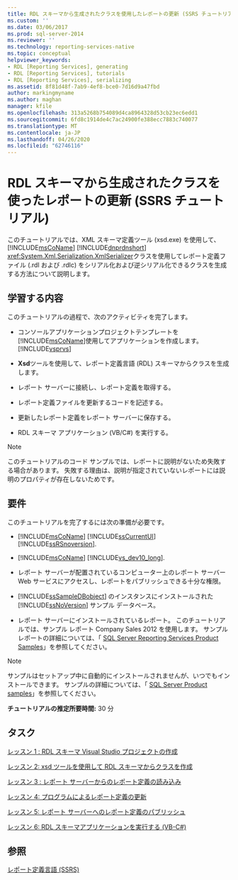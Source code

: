 ```yaml
---
title: RDL スキーマから生成されたクラスを使用したレポートの更新 (SSRS チュートリアル) |Microsoft Docs
ms.custom: ''
ms.date: 03/06/2017
ms.prod: sql-server-2014
ms.reviewer: ''
ms.technology: reporting-services-native
ms.topic: conceptual
helpviewer_keywords:
- RDL [Reporting Services], generating
- RDL [Reporting Services], tutorials
- RDL [Reporting Services], serializing
ms.assetid: 8f81d48f-7ab9-4ef8-bce0-7d16d9a47fbd
author: markingmyname
ms.author: maghan
manager: kfile
ms.openlocfilehash: 313a5268b754089d4ca8964328d53cb23ec6edd1
ms.sourcegitcommit: 6fd8c1914de4c7ac24900fe388ecc7883c740077
ms.translationtype: MT
ms.contentlocale: ja-JP
ms.lasthandoff: 04/26/2020
ms.locfileid: "62746116"
---
```

# <a name="updating-reports-using-classes-generated-from-the-rdl-schema-ssrs-tutorial"></a>RDL スキーマから生成されたクラスを使ったレポートの更新 (SSRS チュートリアル)
  このチュートリアルでは、XML スキーマ定義ツール (xsd.exe) を使用して、 [!INCLUDE[msCoName](../includes/msconame-md.md)] [!INCLUDE[dnprdnshort](../includes/dnprdnshort-md.md)] <xref:System.Xml.Serialization.XmlSerializer>クラスを使用してレポート定義ファイル (.rdl および .rdlc) をシリアル化および逆シリアル化できるクラスを生成する方法について説明します。  
  
## <a name="what-you-will-learn"></a>学習する内容  
 このチュートリアルの過程で、次のアクティビティを完了します。  
  
-   コンソールアプリケーションプロジェクトテンプレートを[!INCLUDE[msCoName](../includes/msconame-md.md)]使用してアプリケーションを作成します。 [!INCLUDE[vsprvs](../includes/vsprvs-md.md)]  
  
-   **Xsd**ツールを使用して、レポート定義言語 (RDL) スキーマからクラスを生成します。  
  
-   レポート サーバーに接続し、レポート定義を取得する。  
  
-   レポート定義ファイルを更新するコードを記述する。  
  
-   更新したレポート定義をレポート サーバーに保存する。  
  
-   RDL スキーマ アプリケーション (VB/C#) を実行する。  
  
> [!NOTE]  
>  このチュートリアルのコード サンプルでは、レポートに説明がないため失敗する場合があります。 失敗する理由は、説明が指定されていないレポートには説明のプロパティが存在しないためです。  
  
## <a name="requirements"></a>要件  
 このチュートリアルを完了するには次の準備が必要です。  
  
-   [!INCLUDE[msCoName](../includes/msconame-md.md)] [!INCLUDE[ssCurrentUI](../includes/sscurrentui-md.md)] [!INCLUDE[ssRSnoversion](../includes/ssrsnoversion-md.md)].  
  
-   [!INCLUDE[msCoName](../includes/msconame-md.md)] [!INCLUDE[vs_dev10_long](../includes/vs-dev10-long-md.md)].  
  
-   レポート サーバーが配置されているコンピューター上のレポート サーバー Web サービスにアクセスし、レポートをパブリッシュできる十分な権限。  
  
-   [!INCLUDE[ssSampleDBobject](../includes/sssampledbobject-md.md)] のインスタンスにインストールされた [!INCLUDE[ssNoVersion](../includes/ssnoversion-md.md)] サンプル データベース。  
  
-   レポート サーバーにインストールされているレポート。 このチュートリアルでは、サンプル レポート Company Sales 2012 を使用します。 サンプルレポートの詳細については、「 [SQL Server Reporting Services Product Samples](https://go.microsoft.com/fwlink/?LinkId=177889)」を参照してください。  
  
> [!NOTE]  
>  サンプルはセットアップ中に自動的にインストールされませんが、いつでもインストールできます。 サンプルの詳細については、「 [SQL Server Product samples](https://go.microsoft.com/fwlink/?LinkId=182887)」を参照してください。  
  
 **チュートリアルの推定所要時間:** 30 分  
  
## <a name="tasks"></a>タスク  
 [レッスン 1 : RDL スキーマ Visual Studio プロジェクトの作成](../../2014/tutorials/lesson-1-create-the-rdl-schema-visual-studio-project.md)  
  
 [レッスン 2: xsd ツールを使用して RDL スキーマからクラスを作成](../../2014/tutorials/lesson-2-generate-classes-from-the-rdl-schema-using-the-xsd-tool.md)  
  
 [レッスン 3 : レポート サーバーからのレポート定義の読み込み](../../2014/tutorials/lesson-3-load-a-report-definition-from-the-report-server.md)  
  
 [レッスン 4: プログラムによるレポート定義の更新](../../2014/tutorials/lesson-4-update-the-report-definition-programmatically.md)  
  
 [レッスン 5: レポート サーバーへのレポート定義のパブリッシュ](../../2014/tutorials/lesson-5-publish-the-report-definition-to-the-report-server.md)  
  
 [レッスン 6: RDL スキーマアプリケーションを実行する &#40;VB-C&#35;&#41;](../../2014/tutorials/lesson-6-run-the-rdl-schema-application-vb-csharp.md)  
  
## <a name="see-also"></a>参照  
 [レポート定義言語 &#40;SSRS&#41;](../reporting-services/reports/report-definition-language-ssrs.md)  
  
  
